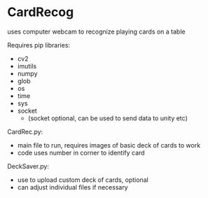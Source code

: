# CardRecog
uses computer webcam to recognize playing cards on a table


Requires pip libraries:
 - cv2
 - imutils
 - numpy
 - glob
 - os
 - time
 - sys
 - socket
    - (socket optional, can be used to send data to unity etc)


CardRec.py:
  - main file to run, requires images of basic deck of cards to work
  - code uses number in corner to identify card
  
  
DeckSaver.py:
  - use to upload custom deck of cards, optional
  - can adjust individual files if necessary
  
